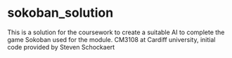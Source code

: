 sokoban_solution
================

This is a solution for the coursework to create a suitable AI to complete the game Sokoban used for the module. CM3108 at Cardiff university, initial code provided by Steven Schockaert
